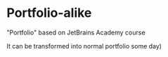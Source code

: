 # Portfolio-alike
"Portfolio" based on JetBrains Academy course

It can be transformed into normal portfolio some day) 

